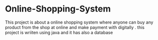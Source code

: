 # Online-Shopping-System
This project is about a online shopping system where anyone can buy any product from the shop at online and make payment with digitally . this project is wriiten using java and it has also a database 
